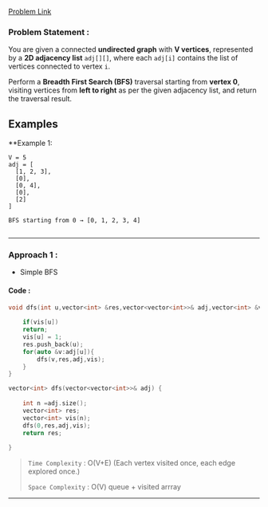 [Problem Link](https://www.geeksforgeeks.org/problems/bfs-traversal-of-graph/1)
### Problem Statement : 

You are given a connected **undirected graph** with **V vertices**, represented by a **2D adjacency list** `adj[][]`, where each `adj[i]` contains the list of vertices connected to vertex `i`.

Perform a **Breadth First Search (BFS)** traversal starting from **vertex 0**, visiting vertices from **left to right** as per the given adjacency list, and return the traversal result.

## Examples

**Example 1: 
```
V = 5
adj = [
  [1, 2, 3],
  [0],
  [0, 4],
  [0],
  [2]
]

BFS starting from 0 → [0, 1, 2, 3, 4]


```


---

### Approach 1 :

- Simple BFS

#### Code :

``` cpp
void dfs(int u,vector<int> &res,vector<vector<int>>& adj,vector<int> &vis){
	
	if(vis[u])
	return;
	vis[u] = 1;
	res.push_back(u);
	for(auto &v:adj[u]){
		dfs(v,res,adj,vis);
	}
}

vector<int> dfs(vector<vector<int>>& adj) {
	
	int n =adj.size();
	vector<int> res;
	vector<int> vis(n);
	dfs(0,res,adj,vis);
	return res;
	
}
```


> `Time Complexity` : O(V+E) (Each vertex visited once, each edge explored once.)
> 
> `Space Complexity` : O(V) queue + visited arrray

---


